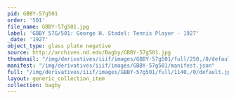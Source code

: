 ```yaml
---
pid: GBBY-57g501
order: '501'
file_name: GBBY-57g501.jpg
label: 'GBBY 57G/501: George H. Stadel: Tennis Player - 1927'
_date: '1927'
object_type: glass plate negative
source: http://archives.nd.edu/Bagby/GBBY-57g501.jpg
thumbnail: "/img/derivatives/iiif/images/GBBY-57g501/full/250,/0/default.jpg"
manifest: "/img/derivatives/iiif/images/GBBY-57g501/manifest.json"
full: "/img/derivatives/iiif/images/GBBY-57g501/full/1140,/0/default.jpg"
layout: generic_collection_item
collection: bagby
---
```

